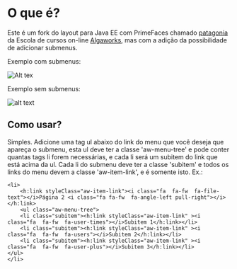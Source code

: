 # O que é?

Este é um fork do layout para Java EE com PrimeFaces chamado <a href="https://github.com/algaworks/layout-primefaces-patagonia"> patagonia</a> da Escola de cursos on-line <a href="http://www.algaworks.com">Algaworks</a>, mas com a adição da possibilidade de adicionar submenus.

Exemplo com submenus:   

![Alt tex](https://github.com/rmnresende/layout-primefaces-patagonia/blob/master/src/main/webapp/resources/algaworks/images/exemplo-com-submenus.png)  

Exemplo sem submenus:  

![alt text](https://github.com/rmnresende/layout-primefaces-patagonia/blob/master/src/main/webapp/resources/algaworks/images/exemplo-sem-submenus.png)

## Como usar?

Simples. Adicione uma tag ul abaixo do link do menu que você deseja que apareça o submenu, esta ul deve ter a classe 'aw-menu-tree' e pode conter quantas tags li forem necessárias, e cada li será um subitem do link que está acima da ul. Cada li do submenu deve ter a classe 'subitem' e todos os links do menu devem a classe 'aw-item-link', e é somente isto. Ex.:

```
<li>
    <h:link styleClass="aw-item-link"><i class="fa  fa-fw  fa-file-text"></i>Página 2 <i class="fa fa-fw  fa-angle-left pull-right"></i></h:link>
    <ul class="aw-menu-tree">
	<li class="subitem"><h:link styleClass="aw-item-link" ><i class="fa  fa-fw  fa-user-times"></i>Subitem 1</h:link></li>
	<li class="subitem"><h:link styleClass="aw-item-link" ><i class="fa  fa-fw  fa-users"></i>Subitem 2</h:link></li>
	<li class="subitem"><h:link styleClass="aw-item-link" ><i class="fa  fa-fw  fa-user-plus"></i>Subitem 3</h:link></li> 	                    	</ul>
</li>
```








